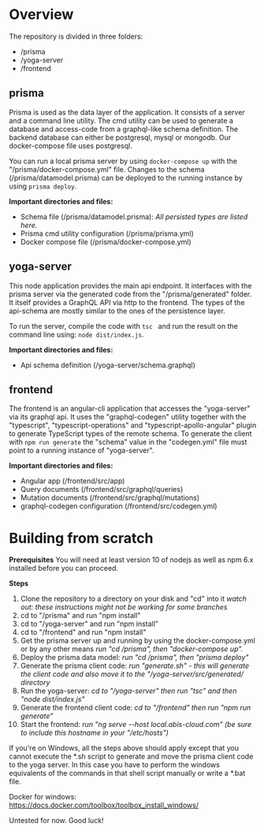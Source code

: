# Overview
The repository is divided in three folders:
* /prisma
* /yoga-server
* /frontend

## prisma
Prisma is used as the data layer of the application. It consists of a server and a command line utility. The cmd utility can be used to generate a database and access-code from a graphql-like schema definition. The backend database can either be postgresql, mysql or mongodb. Our docker-compose file uses postgresql.

You can run a local prisma server by using ```docker-compose up``` with the "/prisma/docker-compose.yml" file.
Changes to the schema (/prisma/datamodel.prisma) can be deployed to the running instance by using ```prisma deploy```.

**Important directories and files:**
* Schema file (/prisma/datamodel.prisma):
_All persisted types are listed here._
* Prisma cmd utility configuration (/prisma/prisma.yml)
* Docker compose file (/prisma/docker-compose.yml)

## yoga-server
This node application provides the main api endpoint. It interfaces with the prisma server via the generated code from the "/prisma/generated" folder. It itself provides a GraphQL API via http to the frontend. The types of the api-schema are mostly similar to the ones of the persistence layer. 

To run the server, compile the code with ``tsc `` and run the result on the command line using: ```node dist/index.js```.

**Important directories and files:**
* Api schema definition (/yoga-server/schema.graphql)

## frontend
The frontend is an angular-cli application that accesses the "yoga-server" via its graphql api. It uses the "graphql-codegen" utility together with the "typescript", "typescript-operations" and "typescript-apollo-angular" plugin to generate TypeScript types of the remote schema. To generate the client with ```npm run generate``` the "schema" value in the "codegen.yml" file must point to a running instance of "yoga-server".

**Important directories and files:**
* Angular app (/frontend/src/app)
* Query documents (/frontend/src/graphql/queries)
* Mutation documents (/frontend/src/graphql/mutations)
* graphql-codegen configuration (/frontend/src/codegen.yml)


# Building from scratch
**Prerequisites**
You will need at least version 10 of nodejs as well as npm 6.x installed before you can proceed.

**Steps**
1. Clone the repository to a directory on your disk and "cd" into it 
_watch out: these instructions might not be working for some branches_
2. cd to "/prisma" and run "npm install"
3. cd to "/yoga-server" and run "npm install"
4. cd to "/frontend" and run "npm install"
5. Get the prisma server up and running by using the docker-compose.yml or by any other means
_run "cd /prisma", then "docker-compose up"._
6. Deploy the prisma data model:
_run "cd /prisma", then "prisma deploy"_
7. Generate the prisma client code:
_run "generate.sh" - this will generate the client code and also move it to the "/yoga-server/src/generated/ directory_
8. Run the yoga-server:
_cd to "/yoga-server" then run "tsc" and then "node dist/index.js"_
9. Generate the frontend client code:
_cd to "/frontend" then run "npm run generate"_
10. Start the frontend:
_run "ng serve --host local.abis-cloud.com" (be sure to include this hostname in your "/etc/hosts")_

If you're on Windows, all the steps above should apply except that you cannot execute the *.sh script to generate and move the prisma client code to the yoga server. In this case you have to perform the windows equivalents of the commands in that shell script manually or write a *.bat file.

Docker for windows: https://docs.docker.com/toolbox/toolbox_install_windows/

Untested for now. Good luck!



